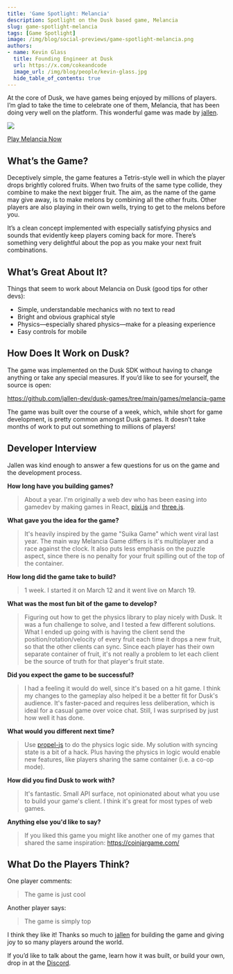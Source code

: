 ```yaml
---
title: 'Game Spotlight: Melancia'
description: Spotlight on the Dusk based game, Melancia
slug: game-spotlight-melancia
tags: [Game Spotlight]
image: /img/blog/social-previews/game-spotlight-melancia.png
authors:
- name: Kevin Glass 
  title: Founding Engineer at Dusk  
  url: https://x.com/cokeandcode
  image_url: /img/blog/people/kevin-glass.jpg
  hide_table_of_contents: true
---
```


<head>
  <title>Game Spotlight: Melancia</title>
  <meta property="og:title" content="Game Spotlight: Melancia"/>
</head>

At the core of Dusk, we have games being enjoyed by millions of players. I’m glad to take the time to celebrate one of them, Melancia, that has been doing very well on the platform. This wonderful game was made by [jallen](https://x.com/jallen_dev).

![](/img/blog/callouts/melancia.png)

[Play Melancia Now](https://join.dusk.gg/game/bRcvMKaL--)

## What’s the Game?

Deceptively simple, the game features a Tetris-style well in which the player drops brightly colored fruits. When two fruits of the same type collide, they combine to make the next bigger fruit. The aim, as the name of the game may give away, is to make melons by combining all the other fruits. Other players are also playing in their own wells, trying to get to the melons before you.

It’s a clean concept implemented with especially satisfying physics and sounds that evidently keep players coming back for more. There’s something very delightful about the pop as you make your next fruit combinations.

## What’s Great About It?

Things that seem to work about Melancia on Dusk (good tips for other devs):

* Simple, understandable mechanics with no text to read
* Bright and obvious graphical style
* Physics—especially shared physics—make for a pleasing experience
* Easy controls for mobile

## How Does It Work on Dusk?

The game was implemented on the Dusk SDK without having to change anything or take any special measures. If you’d like to see for yourself, the source is open:

https://github.com/jallen-dev/dusk-games/tree/main/games/melancia-game

The game was built over the course of a week, which, while short for game development, is pretty common amongst Dusk games. It doesn’t take months of work to put out something to millions of players!

## Developer Interview 

Jallen was kind enough to answer a few questions for us on the game and the development process.

**How long have you building games?**

> About a year. I'm originally a web dev who has been easing into gamedev by making games in React, [pixi.js](https://pixijs.com/) and [three.js](https://threejs.org/).

**What gave you the idea for the game?**

> It's heavily inspired by the game "Suika Game" which went viral last year. The main way Melancia Game differs is it's multiplayer and a race against the clock. It also puts less emphasis on the puzzle aspect, since there is no penalty for your fruit spilling out of the top of the container.

**How long did the game take to build?**

> 1 week. I started it on March 12 and it went live on March 19.

**What was the most fun bit of the game to develop?**

> Figuring out how to get the physics library to play nicely with Dusk. It was a fun challenge to solve, and I tested a few different solutions. What I ended up going with is having the client send the position/rotation/velocity of every fruit each time it drops a new fruit, so that the other clients can sync. Since each player has their own separate container of fruit, it's not really a problem to let each client be the source of truth for that player's fruit state.

**Did you expect the game to be successful?**

> I had a feeling it would do well, since it's based on a hit game. I think my changes to the gameplay also helped it be a better fit for Dusk's audience. It's faster-paced and requires less deliberation, which is ideal for a casual game over voice chat. Still, I was surprised by just how well it has done.

**What would you different next time?**

> Use [propel-js](https://github.com/kevglass/propel-js/) to do the physics logic side. My solution with syncing state is a bit of a hack. Plus having the physics in logic would enable new features, like players sharing the same container (i.e. a co-op mode).

**How did you find Dusk to work with?**

> It's fantastic. Small API surface, not opinionated about what you use to build your game's client. I think it's great for most types of web games.

**Anything else you'd like to say?**

> If you liked this game you might like another one of my games that shared the same inspiration: https://coinjargame.com/

## What Do the Players Think?

One player comments:

> The game is just cool

Another player says:

> The game is simply top

I think they like it! Thanks so much to [jallen](https://x.com/jallen_dev) for building the game and giving joy to so many players around the world.

If you’d like to talk about the game, learn how it was built, or build your own, drop in at the [Discord](https://discord.gg/dusk-devs).